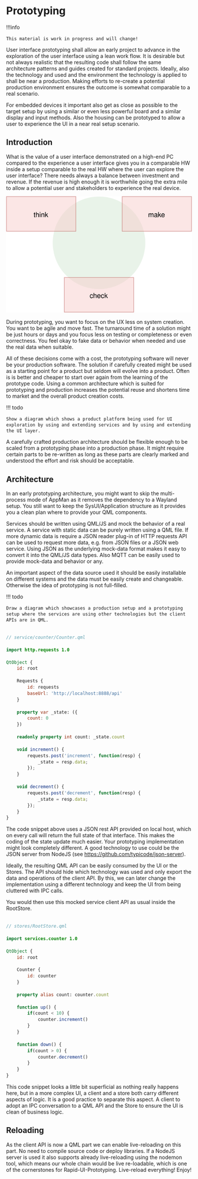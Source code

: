 # Prototyping

!!!info

    This material is work in progress and will change!

User interface prototyping shall allow an early project to advance in the exploration of the user interface using a lean work flow. It is desirable but not always realistic that the resulting code shall follow the same architecture patterns and guides created for standard projects. Ideally, also the technology and used and the environment the technology is applied to shall be near a production. Making efforts to re-create a potential production environment ensures the outcome is somewhat comparable to a real scenario.

For embedded devices it important also get as close as possible to the target setup by using a similar or even less powerful board and a similar display and input methods. Also the housing can be prototyped to allow a user to experience the UI in a near real setup scenario.

## Introduction

What is the value of a user interface demonstrated on a high-end PC compared to the experience a user interface gives you in a comparable HW inside a setup comparable to the real HW where the user can explore the user interface? There needs always a balance between investment and revenue. If the revenue is high enough it is worthwhile going the extra mile to allow a potential user and stakeholders to experience the real device.

![](../assets/coreui-think_make_check.svg)

During prototyping, you want to focus on the UX less on system creation. You want to be agile and move fast. The turnaround time of a solution might be just hours or days and you focus less on testing or completeness or even correctness. You feel okay to fake data or behavior when needed and use the real data when suitable.

All of these decisions come with a cost, the prototyping software will never be your production software. The solution if carefully created might be used as a starting point for a product but seldom will evolve into a product. Often is is better and cheaper to start over again from the learning of the prototype code. Using a common architecture which is suited for prototyping and production increases the potential reuse and shortens time to market and the overall product creation costs.


!!! todo

	Show a diagram which shows a product platform being used for UI exploration by using and extending services and by using and extending the UI layer.


A carefully crafted production architecture should be flexible enough to be scaled from a prototyping phase into a production phase. It might require certain parts to be re-written as long as these parts are clearly marked and understood the effort and risk should be acceptable.

## Architecture

In an early prototyping architecture, you might want to skip the multi-process mode of AppMan as it removes the dependency to a Wayland setup. You still want to keep the SysUI/Application structure as it provides you a clean plan where to provide your QML components.

Services should be written using QML/JS and mock the behavior of a real service. A service with static data can be purely written using a QML file. If more dynamic data is require a JSON reader plug-in of HTTP requests API can be used to request more data, e.g. from JSON files or a JSON web service. Using JSON as the underlying mock-data format makes it easy to convert it into the QML/JS data types. Also MQTT can be easily used to provide mock-data and behavior or any.

An important aspect of the data source used it should be easily installable on different systems and the data must be easily create and changeable. Otherwise the idea of prototyping is not full-filled.


!!! todo

	Draw a diagram which showcases a production setup and a prototyping setup where the services are using other technologies but the client APIs are in QML.

```qml

// service/counter/Counter.qml

import http.requests 1.0

QtObject {
    id: root

    Requests {
        id: requests
        baseUrl: 'http://localhost:8888/api'
    }

    property var _state: ({
        count: 0
    })

    readonly property int count: _state.count

    void increment() {
        requests.post('increment', function(resp) {
            _state = resp.data;
        });
    }

    void decrement() {
        requests.post('decrement', function(resp) {
            _state = resp.data;
        });
    }
}
```

The code snippet above uses a JSON rest API provided on local host, which on every call will return the full state of that interface. This makes the coding of the state update much easier. Your prototyping implementation might look completely different. A good technology to use could be the JSON server from NodeJS (see https://github.com/typicode/json-server).

Ideally, the resulting QML API can be easily consumed by the UI or the Stores. The API should hide which technology was used and only export the data and operations of the client API. By this, we can later change the implementation using a different technology and keep the UI from being cluttered with IPC calls.

You would then use this mocked service client API as usual inside the RootStore.

```qml

// stores/RootStore.qml

import services.counter 1.0

QtObject {
    id: root

    Counter {
        id: counter
    }

    property alias count: counter.count

    function up() {
        if(count < 10) {
            counter.increment()
        }
    }

    function down() {
        if(count > 0) {
            counter.decrement()
        }
    }
}
```

This code snippet looks a little bit superficial as nothing really happens here, but in a more complex UI, a client and a store both carry different aspects of logic. It is a good practice to separate this aspect. A client to adopt an IPC conversation to a QML API and the Store to ensure the UI is clean of business logic.

## Reloading

As the client API is now a QML part we can enable live-reloading on this part. No need to compile source code or deploy libraries. If a NodeJS server is used it also supports already live-reloading using the nodemon tool, which means our whole chain would be live re-loadable, which is one of the cornerstones for Rapid-UI-Prototyping. Live-reload everything! Enjoy!


